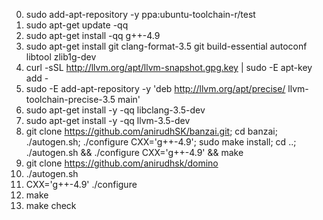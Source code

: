 0. sudo add-apt-repository -y ppa:ubuntu-toolchain-r/test
1. sudo apt-get update -qq
2. sudo apt-get install -qq g++-4.9
3. sudo apt-get install git clang-format-3.5 git build-essential autoconf libtool zlib1g-dev
4. curl -sSL http://llvm.org/apt/llvm-snapshot.gpg.key | sudo -E apt-key add -
5. sudo -E add-apt-repository -y 'deb http://llvm.org/apt/precise/ llvm-toolchain-precise-3.5 main'
6. sudo apt-get install -y -qq libclang-3.5-dev
7. sudo apt-get install -y -qq llvm-3.5-dev
8. git clone https://github.com/anirudhSK/banzai.git; cd banzai; ./autogen.sh; ./configure CXX='g++-4.9'; sudo make install; cd ..; ./autogen.sh && ./configure CXX='g++-4.9' && make
9. git clone https://github.com/anirudhsk/domino
10. ./autogen.sh
11. CXX='g++-4.9' ./configure
12. make
13. make check
